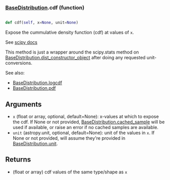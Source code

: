 ### [BaseDistribution](BaseDistribution.md).cdf (function)


```py

def cdf(self, x=None, unit=None)

```



Expose the cummulative density function (cdf) at values of `x`.

See [scipy docs](https://docs.scipy.org/doc/scipy/reference/generated/scipy.stats.rv_continuous.cdf.html)

This method is just a wrapper around the scipy.stats method on
[BaseDistribution.dist_constructor_object](BaseDistribution.dist_constructor_object.md) after doing any requested unit-conversions.

See also:

* [BaseDistribution.logcdf](BaseDistribution.logcdf.md)
* [BaseDistribution.pdf](BaseDistribution.pdf.md)

Arguments
----------
* `x` (float or array, optional, default=None): x-values at which to
    expose the cdf.  If None or not provided, [BaseDistribution.cached_sample](BaseDistribution.cached_sample.md)
    will be used if available, or raise an error if no cached samples
    are available.
* `unit` (astropy.unit, optional, default=None): unit of the values
    in `x`.  If None or not provided, will assume they're provided in
    [BaseDistribution.unit](BaseDistribution.unit.md).

Returns
---------
* (float or array) cdf values of the same type/shape as `x`


